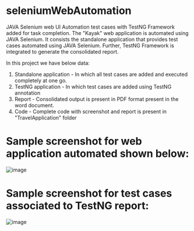 # seleniumWebAutomation
JAVA Selenium web UI Automation test cases with TestNG Framework added for task completion. The "Kayak" web application is automated using JAVA Selenium.
It consists the standalone application that provides test cases automated using JAVA Selenium. Further, TestNG Framework is integrated to generate the consolidated report.

In this project we have below data:
1. Standalone application - In which all test cases are added and executed completely at one go.
2. TestNG application - In which test cases are added using TestNG annotation
3. Report - Consolidated output is present in PDF format present in the word document.
4. Code - Complete code with screenshot and report is present in "TravelApplication" folder

# Sample screenshot for web application automated shown below:
![image](https://user-images.githubusercontent.com/76981067/214490211-c56a5a25-828a-4096-b828-cc6aa01ff7c7.png)

# Sample screenshot for test cases associated to TestNG report:
![image](https://user-images.githubusercontent.com/76981067/214490348-892463a5-4832-41d4-b660-8953cec73e21.png)

